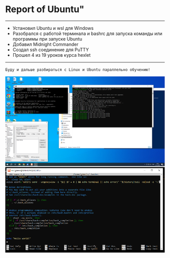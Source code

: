 # Report of Ubuntu"
---
* Установил Ubuntu и wsl для Windows
* Разобрался с работой терминала и bashrc для запуска команды или программы при запуске Ubuntu
* Добавил Midnight Commander 
* Создал ssh соединение для PuTTY
* Прошел 4 из 19 уроков курса hexlet
---
    Буду и дальше разбираться с Linux и Ubuntu параллельно обучению!
![](1.png)
![](2.png)
